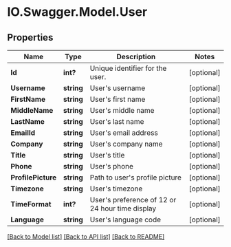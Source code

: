 # IO.Swagger.Model.User
## Properties

Name | Type | Description | Notes
------------ | ------------- | ------------- | -------------
**Id** | **int?** | Unique identifier for the user. | [optional] 
**Username** | **string** | User&#39;s username | [optional] 
**FirstName** | **string** | User&#39;s first name | [optional] 
**MiddleName** | **string** | User&#39;s middle name | [optional] 
**LastName** | **string** | User&#39;s last name | [optional] 
**EmailId** | **string** | User&#39;s email address | [optional] 
**Company** | **string** | User&#39;s company name | [optional] 
**Title** | **string** | User&#39;s title | [optional] 
**Phone** | **string** | User&#39;s phone | [optional] 
**ProfilePicture** | **string** | Path to user&#39;s profile picture | [optional] 
**Timezone** | **string** | User&#39;s timezone | [optional] 
**TimeFormat** | **int?** | User&#39;s preference of 12 or 24 hour time display | [optional] 
**Language** | **string** | User&#39;s language code | [optional] 

[[Back to Model list]](../README.md#documentation-for-models) [[Back to API list]](../README.md#documentation-for-api-endpoints) [[Back to README]](../README.md)

